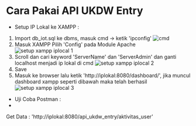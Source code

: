 # Cara Pakai API UKDW Entry

- Setup IP Lokal ke XAMPP :
1. Import db_iot.sql ke dbms, masuk cmd -> ketik 'ipconfig'
![cmd](https://user-images.githubusercontent.com/69253132/205446507-c25fb93b-113a-47d1-aff7-2d9ec6f1cc3a.png)
2. Masuk XAMPP Pilih 'Config' pada Module Apache
![setup xampp iplocal 1](https://user-images.githubusercontent.com/69253132/205445812-a276d6ea-697b-4bbb-9a44-ea653c06967d.png)
3. Scroll dan cari keyword 'ServerName' dan 'ServerAdmin' dan ganti localhost menjadi ip lokal di cmd
![setup xampp iplocal 2](https://user-images.githubusercontent.com/69253132/205446148-985c9793-c1ea-4d5d-9eec-880757937e70.png)
4. Save
5. Masuk ke browser lalu ketik 'http://iplokal:8080/dashboard/', jika muncul dashboard xampp seperti dibawah maka telah berhasil
![setup xampp iplocal 3](https://user-images.githubusercontent.com/69253132/205446384-50904caa-8965-4b31-868d-7ec3f377cc4c.png)

- Uji Coba Postman :
- 
Get Data : 'http://iplokal:8080/api_ukdw_entry/aktivitas_user'

